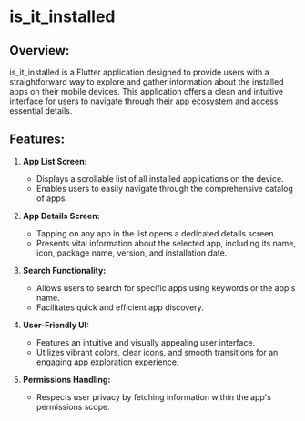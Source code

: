# is_it_installed 
## Overview:

is_it_installed is a Flutter application designed to provide users with a straightforward way to explore and gather information about the installed apps on their mobile devices. This application offers a clean and intuitive interface for users to navigate through their app ecosystem and access essential details.

## Features:

1. **App List Screen:**
   - Displays a scrollable list of all installed applications on the device.
   - Enables users to easily navigate through the comprehensive catalog of apps.

2. **App Details Screen:**
   - Tapping on any app in the list opens a dedicated details screen.
   - Presents vital information about the selected app, including its name, icon, package name, version, and installation date.

3. **Search Functionality:**
   - Allows users to search for specific apps using keywords or the app's name.
   - Facilitates quick and efficient app discovery.

4. **User-Friendly UI:**
   - Features an intuitive and visually appealing user interface.
   - Utilizes vibrant colors, clear icons, and smooth transitions for an engaging app exploration experience.

5. **Permissions Handling:**
   - Respects user privacy by fetching information within the app's permissions scope.

